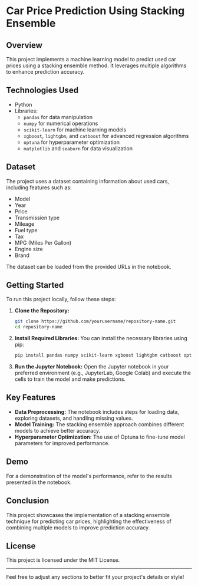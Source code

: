 
# Car Price Prediction Using Stacking Ensemble

## Overview
This project implements a machine learning model to predict used car prices using a stacking ensemble method. It leverages multiple algorithms to enhance prediction accuracy.

## Technologies Used
- Python
- Libraries:
  - `pandas` for data manipulation
  - `numpy` for numerical operations
  - `scikit-learn` for machine learning models
  - `xgboost`, `lightgbm`, and `catboost` for advanced regression algorithms
  - `optuna` for hyperparameter optimization
  - `matplotlib` and `seaborn` for data visualization

## Dataset
The project uses a dataset containing information about used cars, including features such as:
- Model
- Year
- Price
- Transmission type
- Mileage
- Fuel type
- Tax
- MPG (Miles Per Gallon)
- Engine size
- Brand

The dataset can be loaded from the provided URLs in the notebook.

## Getting Started
To run this project locally, follow these steps:

1. **Clone the Repository:**
   ```bash
   git clone https://github.com/yourusername/repository-name.git
   cd repository-name
   ```

2. **Install Required Libraries:**
   You can install the necessary libraries using pip:
   ```bash
   pip install pandas numpy scikit-learn xgboost lightgbm catboost optuna matplotlib seaborn
   ```

3. **Run the Jupyter Notebook:**
   Open the Jupyter notebook in your preferred environment (e.g., JupyterLab, Google Colab) and execute the cells to train the model and make predictions.

## Key Features
- **Data Preprocessing:** The notebook includes steps for loading data, exploring datasets, and handling missing values.
- **Model Training:** The stacking ensemble approach combines different models to achieve better accuracy.
- **Hyperparameter Optimization:** The use of Optuna to fine-tune model parameters for improved performance.

## Demo
For a demonstration of the model's performance, refer to the results presented in the notebook.

## Conclusion
This project showcases the implementation of a stacking ensemble technique for predicting car prices, highlighting the effectiveness of combining multiple models to improve prediction accuracy.

## License
This project is licensed under the MIT License.

---

Feel free to adjust any sections to better fit your project's details or style!
